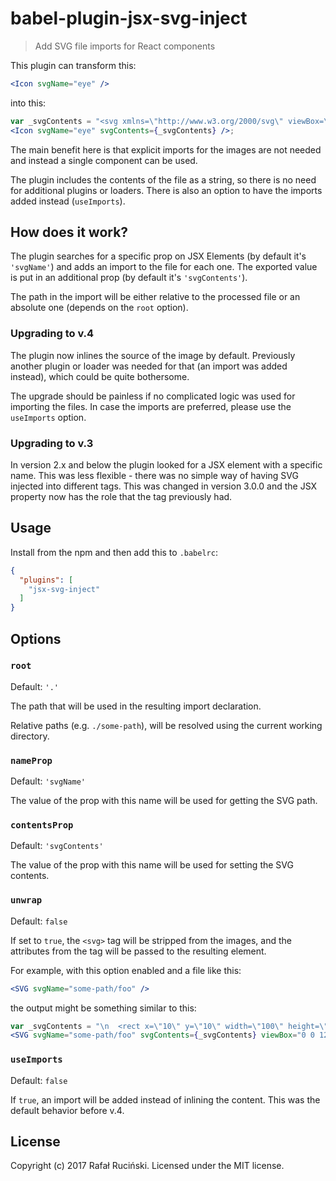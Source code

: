 # babel-plugin-jsx-svg-inject

> Add SVG file imports for React components

This plugin can transform this:
```jsx
<Icon svgName="eye" />
```

into this:
```jsx
var _svgContents = "<svg xmlns=\"http://www.w3.org/2000/svg\" viewBox=\"0 0 200 200\">\n  <circle cx=\"100\" cy=\"100\" r=\"100\"/>\n</svg>";
<Icon svgName="eye" svgContents={_svgContents} />;
```

The main benefit here is that explicit imports for the images are not needed and instead a single component can be used.

The plugin includes the contents of the file as a string, so there is no need for additional plugins or loaders.
There is also an option to have the imports added instead (`useImports`).

## How does it work?

The plugin searches for a specific prop on JSX Elements (by default it's `'svgName'`) and adds an import to the file for each one.
The exported value is put in an additional prop (by default it's `'svgContents'`).

The path in the import will be either relative to the processed file or an absolute one (depends on the `root` option).

### Upgrading to v.4

The plugin now inlines the source of the image by default.
Previously another plugin or loader was needed for that (an import was added instead), which could be quite bothersome.

The upgrade should be painless if no complicated logic was used for importing the files.
In case the imports are preferred, please use the `useImports` option.

### Upgrading to v.3

In version 2.x and below the plugin looked for a JSX element with a specific name.
This was less flexible - there was no simple way of having SVG injected into different tags.
This was changed in version 3.0.0 and the JSX property now has the role that the tag previously had.

## Usage

Install from the npm and then add this to `.babelrc`:
```json
{
  "plugins": [
    "jsx-svg-inject"
  ]
}
```

## Options

### `root`
Default: `'.'`

The path that will be used in the resulting import declaration.

Relative paths (e.g. `./some-path`), will be resolved using the current working directory.

### `nameProp`
Default: `'svgName'`

The value of the prop with this name will be used for getting the SVG path.

### `contentsProp`
Default: `'svgContents'`

The value of the prop with this name will be used for setting the SVG contents.

### `unwrap`
Default: `false`

If set to `true`, the `<svg>` tag will be stripped from the images, and the attributes from the tag will be passed to the resulting element.

For example, with this option enabled and a file like this:
```jsx
<SVG svgName="some-path/foo" />
```

the output might be something similar to this:
```jsx
var _svgContents = "\n  <rect x=\"10\" y=\"10\" width=\"100\" height=\"100\" />\n";
<SVG svgName="some-path/foo" svgContents={_svgContents} viewBox="0 0 120 120" height="120" width="120" xmlns="http://www.w3.org/2000/svg" />;
```

### `useImports`
Default: `false`

If `true`, an import will be added instead of inlining the content.
This was the default behavior before v.4.

## License

Copyright (c) 2017 Rafał Ruciński. Licensed under the MIT license.

